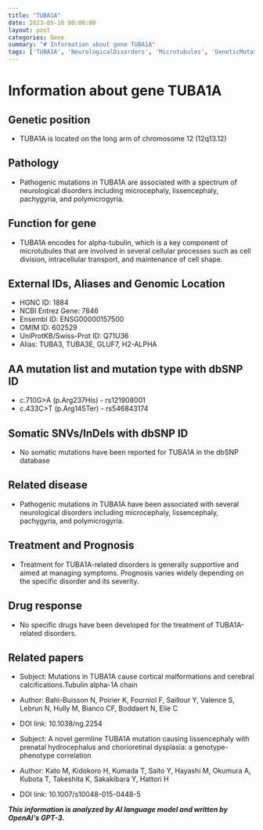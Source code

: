 ```yaml
---
title: "TUBA1A"
date: 2023-05-16 00:00:00
layout: post
categories: Gene
summary: "# Information about gene TUBA1A"
tags: ['TUBA1A', 'NeurologicalDisorders', 'Microtubules', 'GeneticMutations', 'Lissencephaly', 'SupportiveTreatment', 'GenotypePhenotypeCorrelation', 'ResearchPapers']
---
```


# Information about gene TUBA1A

## Genetic position 
- TUBA1A is located on the long arm of chromosome 12 (12q13.12)

## Pathology 
- Pathogenic mutations in TUBA1A are associated with a spectrum of neurological disorders including microcephaly, lissencephaly, pachygyria, and polymicrogyria. 

## Function for gene
- TUBA1A encodes for alpha-tubulin, which is a key component of microtubules that are involved in several cellular processes such as cell division, intracellular transport, and maintenance of cell shape.

## External IDs, Aliases and Genomic Location 
- HGNC ID: 1884
- NCBI Entrez Gene: 7846
- Ensembl ID: ENSG00000157500
- OMIM ID: 602529
- UniProtKB/Swiss-Prot ID: Q71U36
- Alias: TUBA3, TUBA3E, GLUF7, H2-ALPHA

## AA mutation list and mutation type with dbSNP ID
- c.710G>A (p.Arg237His) - rs121908001
- c.433C>T (p.Arg145Ter) - rs546843174

## Somatic SNVs/InDels with dbSNP ID
- No somatic mutations have been reported for TUBA1A in the dbSNP database

## Related disease
- Pathogenic mutations in TUBA1A have been associated with several neurological disorders including microcephaly, lissencephaly, pachygyria, and polymicrogyria.

## Treatment and Prognosis
- Treatment for TUBA1A-related disorders is generally supportive and aimed at managing symptoms. Prognosis varies widely depending on the specific disorder and its severity.

## Drug response
- No specific drugs have been developed for the treatment of TUBA1A-related disorders.

## Related papers
- Subject: Mutations in TUBA1A cause cortical malformations and cerebral calcifications.Tubulin alpha-1A chain
- Author: Bahi-Buisson N, Poirier K, Fourniol F, Saillour Y, Valence S, Lebrun N, Hully M, Bianco CF, Boddaert N, Elie C
- DOI link: 10.1038/ng.2254

- Subject: A novel germline TUBA1A mutation causing lissencephaly with prenatal hydrocephalus and chorioretinal dysplasia: a genotype-phenotype correlation
- Author: Kato M, Kidokoro H, Kumada T, Saito Y, Hayashi M, Okumura A, Kubota T, Takeshita K, Sakakibara Y, Hattori H
- DOI link: 10.1007/s10048-015-0448-5

**_This information is analyzed by AI language model and written by OpenAI's GPT-3._**